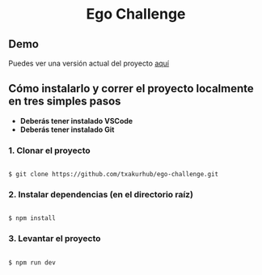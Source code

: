 
 <p align="center">
<h1 style="text-align: center;">Ego Challenge</h1>

## Demo
Puedes ver una versión actual del proyecto [aquí](https://ego-challenge-two.vercel.app/)

## Cómo instalarlo y correr el proyecto localmente en tres simples pasos
- **Deberás tener instalado VSCode**
- **Deberás tener instalado Git**

### 1. Clonar el proyecto

```

$ git clone https://github.com/txakurhub/ego-challenge.git

```

### 2. Instalar dependencias (en el directorio raíz)

```

$ npm install

```

### 3. Levantar el proyecto

```

$ npm run dev

```

